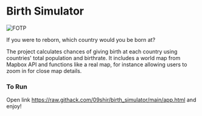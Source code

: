 # Birth Simulator

![FOTP](./doge.ico)

If you were to reborn, which country would you be born at?

The project calculates chances of giving birth at each country using countries' total population and birthrate. It includes a world map from Mapbox API and functions like a real map, for instance allowing users to zoom in for close map details.

### To Run

Open link https://raw.githack.com/09shir/birth_simulator/main/app.html and enjoy!

